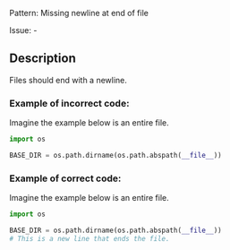 Pattern: Missing newline at end of file

Issue: -

## Description

Files should end with a newline.

### Example of **incorrect** code:

Imagine the example below is an entire file.

```python
import os

BASE_DIR = os.path.dirname(os.path.abspath(__file__))
```
### Example of **correct** code:

Imagine the example below is an entire file.

```python
import os

BASE_DIR = os.path.dirname(os.path.abspath(__file__))
# This is a new line that ends the file.
```


